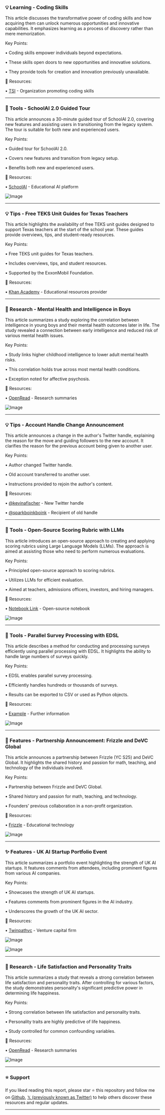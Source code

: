 ### 💡 Learning - Coding Skills

This article discusses the transformative power of coding skills and how acquiring them can unlock numerous opportunities and innovative capabilities.  It emphasizes learning as a process of discovery rather than mere memorization.

Key Points:

• Coding skills empower individuals beyond expectations.


• These skills open doors to new opportunities and innovative solutions.


• They provide tools for creation and innovation previously unavailable.



🔗 Resources:

• [TSI](https://x.com/tsi_org) -  Organization promoting coding skills


---

### 🚀 Tools - SchoolAI 2.0 Guided Tour

This article announces a 30-minute guided tour of SchoolAI 2.0, covering new features and assisting users in transitioning from the legacy system.  The tour is suitable for both new and experienced users.

Key Points:

• Guided tour for SchoolAI 2.0.


• Covers new features and transition from legacy setup.


• Benefits both new and experienced users.



🔗 Resources:

• [SchoolAI](https://x.com/GetSchoolAI) - Educational AI platform


![Image](https://pbs.twimg.com/media/G0WLIdNW0AAKcNi?format=jpg&name=small)


---

### 💡 Tips - Free TEKS Unit Guides for Texas Teachers

This article highlights the availability of free TEKS unit guides designed to support Texas teachers at the start of the school year.  These guides provide overviews, tips, and student-ready resources.

Key Points:

• Free TEKS unit guides for Texas teachers.


• Includes overviews, tips, and student resources.


• Supported by the ExxonMobil Foundation.



🔗 Resources:

• [Khan Academy](https://x.com/khanacademy) - Educational resources provider


---

### 🤖 Research - Mental Health and Intelligence in Boys

This article summarizes a study exploring the correlation between intelligence in young boys and their mental health outcomes later in life.  The study revealed a connection between early intelligence and reduced risk of various mental health issues.

Key Points:

• Study links higher childhood intelligence to lower adult mental health risks.


• This correlation holds true across most mental health conditions.


• Exception noted for affective psychosis.



🔗 Resources:

• [OpenRead](https://x.com/OpenRead_HQ) - Research summaries


![Image](https://pbs.twimg.com/media/G0V9QVgaIAAS3oA?format=jpg&name=small)


---

### 💡 Tips - Account Handle Change Announcement

This article announces a change in the author's Twitter handle, explaining the reason for the move and guiding followers to the new account. It clarifies the reason for the previous account being given to another user.

Key Points:

• Author changed Twitter handle.


• Old account transferred to another user.


• Instructions provided to rejoin the author's content.



🔗 Resources:

• [@kevinafischer](https://x.com/kevinafischer) - New Twitter handle


• [@sparkboinkboink](https://x.com/sparkboinkboink) - Recipient of old handle


---

### 🤖 Tools - Open-Source Scoring Rubric with LLMs

This article introduces an open-source approach to creating and applying scoring rubrics using Large Language Models (LLMs). The approach is aimed at assisting those who need to perform numerous evaluations.

Key Points:

• Principled open-source approach to scoring rubrics.


• Utilizes LLMs for efficient evaluation.


• Aimed at teachers, admissions officers, investors, and hiring managers.



🔗 Resources:

• [Notebook Link](https://x.com/ExpectedParrot/status/1964358190872875172) -  Open-source notebook


![Image](https://pbs.twimg.com/media/G0LNHQkWwAEMBxD?format=jpg&name=small)



---

### 🤖 Tools - Parallel Survey Processing with EDSL

This article describes a method for conducting and processing surveys efficiently using parallel processing with EDSL.  It highlights the ability to handle large numbers of surveys quickly.

Key Points:

• EDSL enables parallel survey processing.


• Efficiently handles hundreds or thousands of surveys.


• Results can be exported to CSV or used as Python objects.



🔗 Resources:

• [Example](https://x.com/ExpectedParrot/status/1964358204923727957) -  Further information


![Image](https://pbs.twimg.com/media/G0LLaHTWMAAwSps?format=jpg&name=small)



---

### 🚀 Features - Partnership Announcement: Frizzle and DeVC Global

This article announces a partnership between Frizzle (YC S25) and DeVC Global.  It highlights the shared history and passion for math, teaching, and technology of the individuals involved.

Key Points:

• Partnership between Frizzle and DeVC Global.


• Shared history and passion for math, teaching, and technology.


• Founders' previous collaboration in a non-profit organization.


🔗 Resources:

• [Frizzle](https://x.com/tryfrizzle) - Educational technology


![Image](https://pbs.twimg.com/media/G0LH78XaoAAqQIX?format=jpg&name=small)


---

### ✨ Features - UK AI Startup Portfolio Event

This article summarizes a portfolio event highlighting the strength of UK AI startups. It features comments from attendees, including prominent figures from various AI companies.

Key Points:

• Showcases the strength of UK AI startups.


• Features comments from prominent figures in the AI industry.


• Underscores the growth of the UK AI sector.



🔗 Resources:

• [Twinpathvc](https://x.com/Twinpathvc) - Venture capital firm


![Image](https://pbs.twimg.com/media/Gz7HpHNXoAEaEBl?format=jpg&name=small)

![Image](https://pbs.twimg.com/media/Gz7HpHNWwAA9HMz?format=jpg&name=medium)


---

### 🤖 Research - Life Satisfaction and Personality Traits

This article summarizes a study that reveals a strong correlation between life satisfaction and personality traits. After controlling for various factors, the study demonstrates personality's significant predictive power in determining life happiness.


Key Points:

• Strong correlation between life satisfaction and personality traits.


• Personality traits are highly predictive of life happiness.


• Study controlled for common confounding variables.



🔗 Resources:

• [OpenRead](https://x.com/OpenRead_HQ) - Research summaries


![Image](https://pbs.twimg.com/media/Gz7GJH4bUAAvbaM?format=jpg&name=small)


---

### ⭐️ Support

If you liked reading this report, please star ⭐️ this repository and follow me on [Github](https://github.com/Drix10), [𝕏 (previously known as Twitter)](https://x.com/DRIX_10_) to help others discover these resources and regular updates.

---